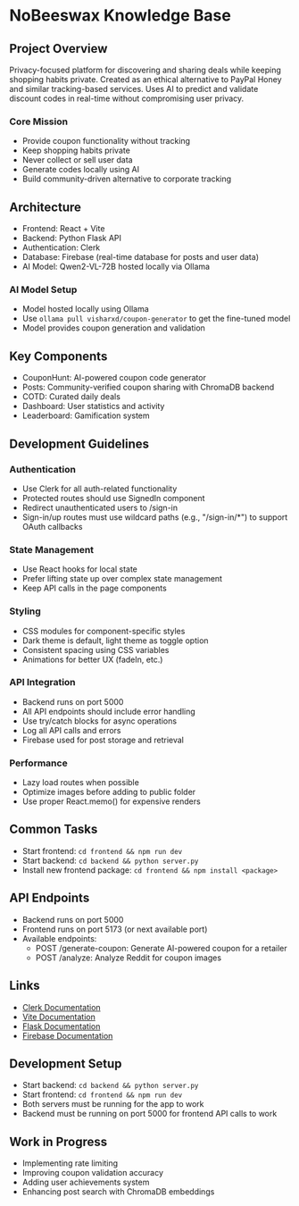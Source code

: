 # NoBeeswax Knowledge Base

## Project Overview
Privacy-focused platform for discovering and sharing deals while keeping shopping habits private. Created as an ethical alternative to PayPal Honey and similar tracking-based services. Uses AI to predict and validate discount codes in real-time without compromising user privacy.

### Core Mission
- Provide coupon functionality without tracking
- Keep shopping habits private
- Never collect or sell user data
- Generate codes locally using AI
- Build community-driven alternative to corporate tracking

## Architecture
- Frontend: React + Vite
- Backend: Python Flask API
- Authentication: Clerk
- Database: Firebase (real-time database for posts and user data)
- AI Model: Qwen2-VL-72B hosted locally via Ollama

### AI Model Setup
- Model hosted locally using Ollama
- Use `ollama pull visharxd/coupon-generator` to get the fine-tuned model
- Model provides coupon generation and validation

## Key Components
- CouponHunt: AI-powered coupon code generator
- Posts: Community-verified coupon sharing with ChromaDB backend
- COTD: Curated daily deals
- Dashboard: User statistics and activity
- Leaderboard: Gamification system

## Development Guidelines

### Authentication
- Use Clerk for all auth-related functionality
- Protected routes should use SignedIn component
- Redirect unauthenticated users to /sign-in
- Sign-in/up routes must use wildcard paths (e.g., "/sign-in/*") to support OAuth callbacks

### State Management
- Use React hooks for local state
- Prefer lifting state up over complex state management
- Keep API calls in the page components

### Styling
- CSS modules for component-specific styles
- Dark theme is default, light theme as toggle option
- Consistent spacing using CSS variables
- Animations for better UX (fadeIn, etc.)

### API Integration
- Backend runs on port 5000
- All API endpoints should include error handling
- Use try/catch blocks for async operations
- Log all API calls and errors
- Firebase used for post storage and retrieval

### Performance
- Lazy load routes when possible
- Optimize images before adding to public folder
- Use proper React.memo() for expensive renders

## Common Tasks
- Start frontend: `cd frontend && npm run dev`
- Start backend: `cd backend && python server.py`
- Install new frontend package: `cd frontend && npm install <package>`

## API Endpoints
- Backend runs on port 5000
- Frontend runs on port 5173 (or next available port)
- Available endpoints:
  - POST /generate-coupon: Generate AI-powered coupon for a retailer
  - POST /analyze: Analyze Reddit for coupon images

## Links
- [Clerk Documentation](https://clerk.com/docs)
- [Vite Documentation](https://vitejs.dev/guide/)
- [Flask Documentation](https://flask.palletsprojects.com/)
- [Firebase Documentation](https://firebase.google.com/docs)

## Development Setup
- Start backend: `cd backend && python server.py`
- Start frontend: `cd frontend && npm run dev`
- Both servers must be running for the app to work
- Backend must be running on port 5000 for frontend API calls to work

## Work in Progress
- Implementing rate limiting
- Improving coupon validation accuracy
- Adding user achievements system
- Enhancing post search with ChromaDB embeddings
